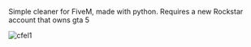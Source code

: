 Simple cleaner for FiveM, made with python.
Requires a new Rockstar account that owns gta 5



![cfel1](https://github.com/Xreincfel/Cfel-Cleaner/assets/137944691/33c85161-6a10-45a8-a76c-31c7bd848941)



